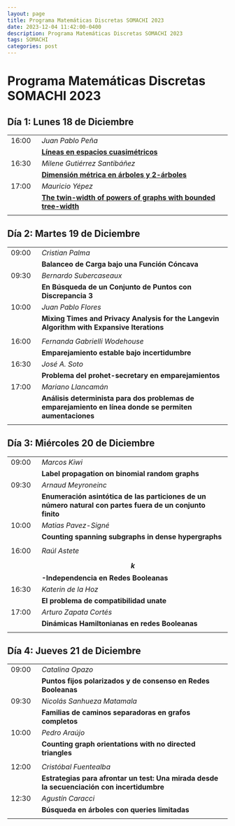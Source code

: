 ```yaml
---
layout: page
title: Programa Matemáticas Discretas SOMACHI 2023
date: 2023-12-04 11:42:00-0400
description: Programa Matemáticas Discretas SOMACHI 2023
tags: SOMACHI
categories: post
---
```


# Programa Matemáticas Discretas SOMACHI 2023

## Día 1:  Lunes 18 de Diciembre

| | |
|:-:|:- |
| 16:00&nbsp;&nbsp; | *Juan Pablo Peña* |
| | [**Líneas en espacios cuasimétricos**](https://amerino.cl/assets/pdf/somachi23/pena.pdf) |
| 16:30&nbsp;&nbsp; | *Milene Gutiérrez Santibáñez* |
| | [**Dimensión métrica en árboles y 2-árboles**](https://amerino.cl/assets/pdf/somachi23/gutierrez.pdf) |
| 17:00&nbsp;&nbsp; | *Mauricio Yépez* |
| | [**The twin-width of powers of graphs with bounded tree-width**](https://amerino.cl/assets/pdf/somachi23/yepez.pdf) |
| | |

## Día 2:  Martes 19 de Diciembre

| | |
|:-:|:- |
| 09:00&nbsp;&nbsp; | *Cristian Palma* |
| | **Balanceo de Carga bajo una Función Cóncava** |
| 09:30&nbsp;&nbsp; | *Bernardo Subercaseaux* |
| | **En Búsqueda de un Conjunto de Puntos con Discrepancia 3** |
| 10:00&nbsp;&nbsp; | *Juan Pablo Flores* |
| | **Mixing Times and Privacy Analysis for the Langevin Algorithm with Expansive Iterations** |
| | |
| 16:00&nbsp;&nbsp; | *Fernanda Gabrielli Wodehouse* |
| | **Emparejamiento estable bajo incertidumbre** |
| 16:30&nbsp;&nbsp; | *José A. Soto* |
| | **Problema del prohet-secretary en emparejamientos** |
| 17:00&nbsp;&nbsp; | *Mariano Llancamán* |
| | **Análisis determinista para dos problemas de emparejamiento en línea donde se permiten aumentaciones** |
| | |

## Día 3:  Miércoles 20 de Diciembre

| | |
|:-:|:- |
| 09:00&nbsp;&nbsp; | *Marcos Kiwi* |
| | **Label propagation on binomial random graphs** |
| 09:30&nbsp;&nbsp; | *Arnaud Meyroneinc* |
| | **Enumeración asintótica de las particiones de un número natural con partes fuera de un conjunto finito** |
| 10:00&nbsp;&nbsp; | *Matias Pavez-Signé* |
| | **Counting spanning subgraphs in dense hypergraphs** |
| | |
| 16:00&nbsp;&nbsp; | *Raúl Astete* |
| | **$$k$$-Independencia en Redes Booleanas** |
| 16:30&nbsp;&nbsp; | *Katerin de la Hoz* |
| | **El problema de compatibilidad unate** |
| 17:00&nbsp;&nbsp; | *Arturo Zapata Cortés* |
| | **Dinámicas Hamiltonianas en redes Booleanas** |
| | |

## Día 4: Jueves 21 de Diciembre

| | |
|:-:|:- |
| 09:00&nbsp;&nbsp; | *Catalina Opazo* |
| | **Puntos fijos polarizados y de consenso en Redes Booleanas** |
| 09:30&nbsp;&nbsp; | *Nicolás Sanhueza Matamala* |
| | **Familias de caminos separadoras en grafos completos** |
| 10:00&nbsp;&nbsp; | *Pedro Araújo* |
| | **Counting graph orientations with no directed triangles** |
| | |
| 12:00&nbsp;&nbsp; | *Cristóbal Fuentealba* |
| | **Estrategias para afrontar un test: Una mirada desde la secuenciación con incertidumbre** |
| 12:30&nbsp;&nbsp; | *Agustín Caracci* |
| | **Búsqueda en árboles con queries limitadas** |
| | |